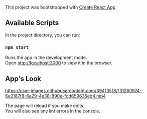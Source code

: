 This project was bootstrapped with [Create React App](https://github.com/facebook/create-react-app).

## Available Scripts

In the project directory, you can run:

### `npm start`

Runs the app in the development mode.<br />
Open [http://localhost:3000](http://localhost:3000) to view it in the browser.

## App's Look


https://user-images.githubusercontent.com/39413518/131260974-6e2187f8-6a29-4e38-890e-fdd659635ed4.mp4


The page will reload if you make edits.<br />
You will also see any lint errors in the console.



